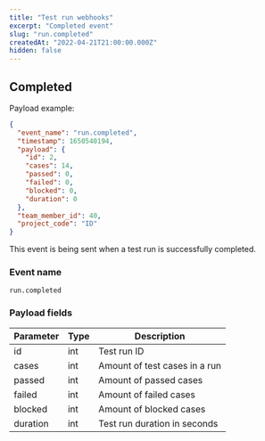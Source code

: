 ```yaml
---
title: "Test run webhooks"
excerpt: "Completed event"
slug: "run.completed"
createdAt: "2022-04-21T21:00:00.000Z"
hidden: false
---
```


## Completed

Payload example:

```json
{
  "event_name": "run.completed",
  "timestamp": 1650540194,
  "payload": {
    "id": 2,
    "cases": 14,
    "passed": 0,
    "failed": 0,
    "blocked": 0,
    "duration": 0
  },
  "team_member_id": 40,
  "project_code": "ID"
}
```

This event is being sent when a test run is successfully completed.

### Event name

`run.completed`

### Payload fields

| Parameter | Type | Description                   |
|-----------|------|-------------------------------|
| id        | int  | Test run ID                   |
| cases     | int  | Amount of test cases in a run |
| passed    | int  | Amount of passed cases        |
| failed    | int  | Amount of failed cases        |
| blocked   | int  | Amount of blocked cases       |
| duration  | int  | Test run duration in seconds  |
